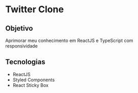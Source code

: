 # Twitter Clone

## Objetivo

Aprimorar meu conhecimento em ReactJS e TypeScript com responsividade

## Tecnologias

-   ReactJS
-   Styled Components
-   React Sticky Box
